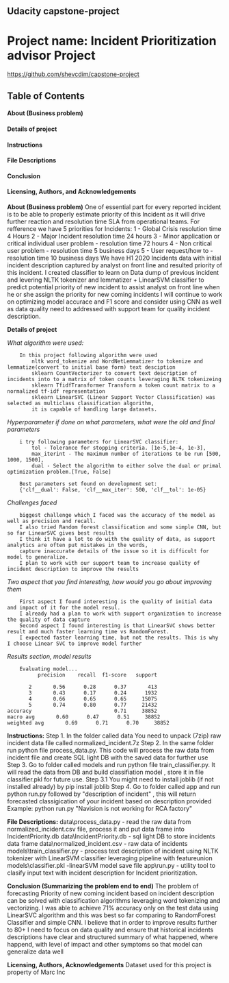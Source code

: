 ## Udacity capstone-project
# Project name: Incident Prioritization advisor Project
https://github.com/shevcdim/capstone-project

## Table of Contents
####    About (Business problem)
####    Details of project
####    Instructions
####    File Descriptions
####    Conclusion
####    Licensing, Authors, and Acknowledgements

**About (Business problem)**
    One of essential part for every reported incident is to be able to properly estimate priority of this Incident as it will drive further reaction and resolution time SLA from       operational teams.
    For refference we have 5 priorities for Incidents:
    1 - Global Crisis resolution time 4 Hours
    2 - Major Incident resolution time 24 hours
    3 - Minor application or critical individual user problem - resolution time 72 hours
    4 - Non critical user problem - resolution time 5 business days
    5 - User request/how to - resolution time 10 business days
    We have H1 2020 Incidents data with initial incident description captured by analyst on front line and resulted priority of this incident.
    I created classifier to learn on Data dump of previous incident and levering NLTK tokenizer and lemmatizer + LinearSVM classifier to predict potential priority of new              incident to assist analyst on front line when he or she assign the priority for new coming incidents
    I will continue to work on optimizing model accurace and F1 score and consider using CNN as well as data quality need to addressed with support team for quality incident           description.

**Details of project**

*What algorithm were used:*

        In this project following algorithm were used
            nltk word_tokenize and WordNetLemmatizer to tokenize and lemmatize(convert to initial base form) text desciption
            sklearn CountVectorizer to convert text description of incidents into to a matrix of token counts leveraging NLTK tokenizeing
            sklearn TfidfTransformer Transform a token count matrix to a normalized tf-idf representation 
            sklearn LinearSVC (Linear Support Vector Classification) was selected as multiclass classification algorithm, 
            it is capable of handling large datasets.
            
*Hyperparameter if done on what parameters, what were the old and final parameters*

        i try following parameters for LinearSVC classifier:
            tol - Tolerance for stopping criteria. [1e-5,1e-4, 1e-3],
            max_iterint - The maximum number of iterations to be run [500, 1000, 1500],
            dual - Select the algorithm to either solve the dual or primal optimization problem.[True, False]
      
        Best parameters set found on development set:
        {'clf__dual': False, 'clf__max_iter': 500, 'clf__tol': 1e-05} 
        
*Challenges faced*

        biggest challenge which I faced was the accuracy of the model as well as precision and recall.
        I also tried Random forest classification and some simple CNN, but so far LinearSVC gives best results
        I think it have a lot to do with the quality of data, as support analytics are often put mistakes in the words, 
        capture inaccurate details of the issue so it is difficult for model to generalize.
        I plan to work with our support team to increase quality of incident description to improve the results
        
*Two aspect that you find interesting, how would you go about improving them*

        First aspect I found interesting is the quality of initial data and impact of it for the model resul. 
        I already had a plan to work with support organization to increase the quality of data capture
        Second aspect I found interesting is that LinearSVC shows better result and much faster learning time vs RandomForest.
        I expected faster learning time, but not the results. This is why I choose Linear SVC to improve model further
        
*Results section, model results*

        Evaluating model...
              precision    recall  f1-score   support

           2       0.56      0.28      0.37       413
           3       0.43      0.17      0.24      1932
           4       0.66      0.65      0.65     15075
           5       0.74      0.80      0.77     21432
    accuracy                           0.71     38852
    macro avg       0.60      0.47      0.51     38852
    weighted avg       0.69      0.71      0.70     38852


**Instructions:**
    Step 1. In the folder called data You need to unpack (7zip) raw incident data file called normalized_incident.7z
    Step 2. In the same folder run python file process_data.py. This code will process the raw data from incident file and create SQL light DB with the saved data for further use
    Step 3. Go to folder called models and run python file train_classifier.py. It will read the data from DB and build classifiation model , store it in file classifier.pkl for future use.
    Step 3.1 You might need to install joblib (if not installed already) by pip install joblib
    Step 4. Go to folder called app and run python run.py followed by "description of incident" , this will return forecasted classigication of your incident based on description provided
      Example: python run.py "Navision is not working for RCA factory"


**File Descriptions:**
data\process_data.py - read the raw data from normalized_incident.csv file, process it and put data frame into IncidentPriority.db
data\IncidentPriority.db - sql light DB to store incidents data frame 
data\normalized_incident.csv - raw data of incidents
models\train_classifier.py - process text description of incident using NLTK tokenizer with LinearSVM classifier leveraging pipeline with featureunion
models\classifier.pkl -linearSVM model save file
app\run.py - utility tool to clasify input text with incident description for Incident prioritization.

**Conclusion (Summarizing the problem end to end)**
The problem of forecasting Priority of new coming incident based on incident description can be solved with classification algorithms leveraging word tokenizing and vectorizing.
I was able to achieve 71% accuracy only on the test data using LinearSVC algorithm and this was best so far comparing to RandomForest Classifier and simple CNN.
I believe that in order to improve results further to 80+ I need to focus on data quality and ensure that historical incidents descriptions have clear and structured summary of what happened, where happend, with level of impact and other symptoms so that model can generalize data well

**Licensing, Authors, Acknowledgements**
Dataset used for this project is property of Marc Inc 
